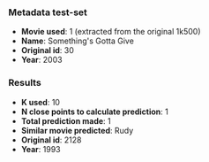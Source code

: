 ### Metadata test-set

- **Movie used**: 1 (extracted from the original 1k500)
- **Name**: Something's Gotta Give
- **Original id**: 30
- **Year**: 2003

### Results
- **K used**: 10
- **N close points to calculate prediction**: 1
- **Total prediction made**: 1
- **Similar movie predicted**: Rudy
- **Original id**: 2128
- **Year**: 1993




